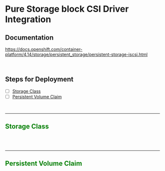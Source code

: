 # Pure Storage block CSI Driver Integration



## Documentation

https://docs.openshift.com/container-platform/4.14/storage/persistent_storage/persistent-storage-iscsi.html

<br>

## Steps for Deployment

- [ ] [Storage Class](#Storage-Class)
- [ ] [Persistent Volume Claim](#Persistent-Volume-Claim)

</br>

------
## <span style="color:green"><b>Storage Class</span></b>

<br>




</br>

------
## <span style="color:green"><b>Persistent Volume Claim</span></b>

<br>



